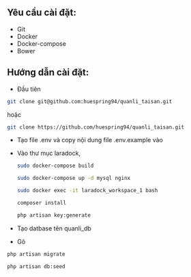 ## Yêu cầu cài đặt:

- Git
- Docker
- Docker-compose
- Bower

## Hướng dẫn cài đặt:
- Đầu tiên
```bash
git clone git@github.com:huespring94/quanli_taisan.git
```
hoặc
```bash 
git clone https://github.com/huespring94/quanli_taisan.git
 ```

- Tạo file .env và copy nội dung file .env.example vào 

- Vào thư mục laradock,

    ```bash
    sudo docker-compose build
    ```
    ```bash
    sudo docker-compose up -d mysql nginx
    ```
    ```bash
    sudo docker exec -it laradock_workspace_1 bash
    ```
    ```bash
    composer install
    ```
    ```bash
    php artisan key:generate
    ```

- Tạo datbase tên quanli_db

- Gõ 
```bash
php artisan migrate
```
```bash
php artisan db:seed
```
